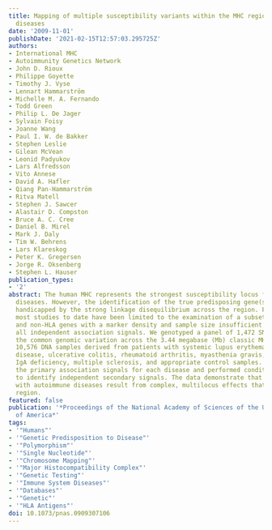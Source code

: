 ```yaml
---
title: Mapping of multiple susceptibility variants within the MHC region for 7 immune-mediated
  diseases
date: '2009-11-01'
publishDate: '2021-02-15T12:57:03.295725Z'
authors:
- International MHC
- Autoimmunity Genetics Network
- John D. Rioux
- Philippe Goyette
- Timothy J. Vyse
- Lennart Hammarström
- Michelle M. A. Fernando
- Todd Green
- Philip L. De Jager
- Sylvain Foisy
- Joanne Wang
- Paul I. W. de Bakker
- Stephen Leslie
- Gilean McVean
- Leonid Padyukov
- Lars Alfredsson
- Vito Annese
- David A. Hafler
- Qiang Pan-Hammarström
- Ritva Matell
- Stephen J. Sawcer
- Alastair D. Compston
- Bruce A. C. Cree
- Daniel B. Mirel
- Mark J. Daly
- Tim W. Behrens
- Lars Klareskog
- Peter K. Gregersen
- Jorge R. Oksenberg
- Stephen L. Hauser
publication_types:
- '2'
abstract: The human MHC represents the strongest susceptibility locus for autoimmune
  diseases. However, the identification of the true predisposing gene(s) has been
  handicapped by the strong linkage disequilibrium across the region. Furthermore,
  most studies to date have been limited to the examination of a subset of the HLA
  and non-HLA genes with a marker density and sample size insufficient for mapping
  all independent association signals. We genotyped a panel of 1,472 SNPs to capture
  the common genomic variation across the 3.44 megabase (Mb) classic MHC region in
  10,576 DNA samples derived from patients with systemic lupus erythematosus, Crohn's
  disease, ulcerative colitis, rheumatoid arthritis, myasthenia gravis, selective
  IgA deficiency, multiple sclerosis, and appropriate control samples. We identified
  the primary association signals for each disease and performed conditional regression
  to identify independent secondary signals. The data demonstrate that MHC associations
  with autoimmune diseases result from complex, multilocus effects that span the entire
  region.
featured: false
publication: '*Proceedings of the National Academy of Sciences of the United States
  of America*'
tags:
- '"Humans"'
- '"Genetic Predisposition to Disease"'
- '"Polymorphism"'
- '"Single Nucleotide"'
- '"Chromosome Mapping"'
- '"Major Histocompatibility Complex"'
- '"Genetic Testing"'
- '"Immune System Diseases"'
- '"Databases"'
- '"Genetic"'
- '"HLA Antigens"'
doi: 10.1073/pnas.0909307106
---
```


